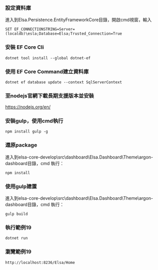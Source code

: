 ### 設定資料庫  
進入到Elsa.Persistence.EntityFrameworkCore目錄，開啟cmd視窗，輸入  
```
SET EF_CONNECTIONSTRING=Server=(localdb)\esla;Database=Elsa;Trusted_Connection=True  
```

### 安裝 EF Core Cli  
```
dotnet tool install --global dotnet-ef
```

### 使用 EF Core Command建立資料庫 
```
dotnet ef database update --context SqlServerContext
```

### 至nodejs官網下載長期支援版本並安裝 
https://nodejs.org/en/  

### 安裝gulp，使用cmd執行
```
npm install gulp -g
```

### 還原package  
進入到elsa-core-develop\src\dashboard\Elsa.Dashboard\Theme\argon-dashboard目錄，cmd 執行：
```
npm install
```

### 使用gulp建置
進入到elsa-core-develop\src\dashboard\Elsa.Dashboard\Theme\argon-dashboard目錄，cmd 執行：
```
gulp build
```

### 執行範例19 
```
dotnet run
```

### 瀏覽範例19 
```
http://localhost:8236/Elsa/Home
```
